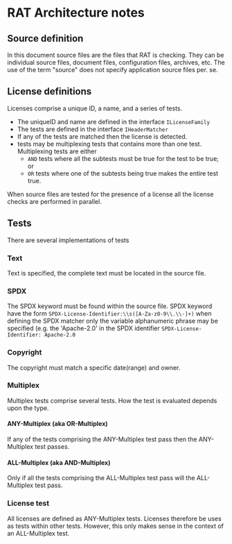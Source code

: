 <!---
 Licensed to the Apache Software Foundation (ASF) under one or more
 contributor license agreements.  See the NOTICE file distributed with
 this work for additional information regarding copyright ownership.
 The ASF licenses this file to You under the Apache License, Version 2.0
 (the "License"); you may not use this file except in compliance with
 the License.  You may obtain a copy of the License at

      http://www.apache.org/licenses/LICENSE-2.0

 Unless required by applicable law or agreed to in writing, software
 distributed under the License is distributed on an "AS IS" BASIS,
 WITHOUT WARRANTIES OR CONDITIONS OF ANY KIND, either express or implied.
 See the License for the specific language governing permissions and
 limitations under the License.
-->
# RAT Architecture notes

## Source definition

In this document source files are the files that RAT is checking.  They can be individual source files, document files,
configuration files, archives, etc.  The use of the term "source" does not specify application source files per. se.

## License definitions

Licenses comprise a unique ID, a name, and a series of tests.

 * The uniqueID and name are defined in the interface `ILicenseFamily`
 * The tests are defined in the interface `IHeaderMatcher`
 * If any of the tests are matched then the license is detected.
 * tests may be multiplexing tests that contains more than one test.  Multiplexing tests are either
 	  * `AND` tests where all the subtests must be true for the test to be true; or
 	  * `OR` tests where one of the subtests being true makes the entire test true.
 
 
 When source files are tested for the presence of a license all the license checks are performed in parallel.
 
 ## Tests
 
 There are several implementations of tests
 
 ### Text
 
 Text is specified, the complete text must be located in the source file.
 
 ### SPDX
 
 The SPDX keyword must be found within the source file.  SPDX keyword have the form `SPDX-License-Identifier:\\s([A-Za-z0-9\\.\\-]+)`
 when defining the SPDX matcher only the variable alphanumeric phrase may be specified (e.g. the 'Apache-2.0' in the SPDX
 identifier `SPDX-License-Identifier: Apache-2.0`
 
 ### Copyright
 
 The copyright must match a specific date(range) and owner.
 
 ### Multiplex
 
 Multiplex tests comprise several tests.  How the test is evaluated depends upon the type.
 
 #### ANY-Multiplex (aka OR-Multiplex)
 If any of the tests comprising the ANY-Multiplex test pass then the ANY-Multiplex test passes.
 
 #### ALL-Multiplex (aka AND-Multiplex)
Only if all the tests comprising the ALL-Multiplex test pass will the ALL-Multiplex test pass.
 
 ### License test
 All licenses are defined as ANY-Multiplex tests.  Licenses therefore be uses as tests within other tests.  However, this
 only makes sense in the context of an ALL-Multiplex test.
